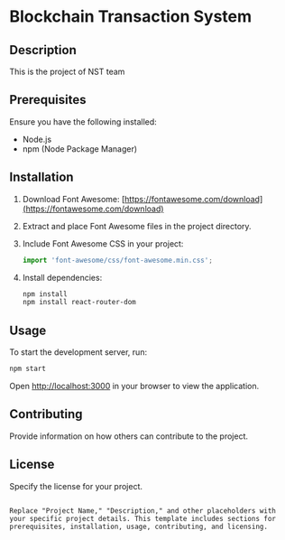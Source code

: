 
# Blockchain Transaction System

## Description

This is the project of NST team

## Prerequisites

Ensure you have the following installed:

- Node.js
- npm (Node Package Manager)

## Installation

1. Download Font Awesome: [https://fontawesome.com/download](https://fontawesome.com/download)
2. Extract and place Font Awesome files in the project directory.
3. Include Font Awesome CSS in your project:

   ```jsx
   import 'font-awesome/css/font-awesome.min.css';
   ```

4. Install dependencies:

   ```bash
   npm install
   npm install react-router-dom
   ```

## Usage

To start the development server, run:

```bash
npm start
```

Open [http://localhost:3000](http://localhost:3000) in your browser to view the application.

## Contributing

Provide information on how others can contribute to the project.

## License

Specify the license for your project.

```

Replace "Project Name," "Description," and other placeholders with your specific project details. This template includes sections for prerequisites, installation, usage, contributing, and licensing.
